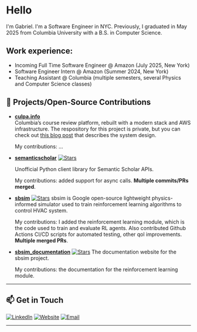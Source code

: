 # Hello

I'm Gabriel. I'm a Software Engineer in NYC. Previously, I graduated in May 2025 from Columbia University with a B.S. in Computer Science.

## Work experience:
- Incoming Full Time Software Engineer @ Amazon (July 2025, New York)
- Software Engineer Intern @ Amazon (Summer 2024, New York)
- Teaching Assistant @ Columbia (multiple semesters, several Physics and Computer Science classes)

## 🚀 Projects/Open-Source Contributions
- **[culpa.info](https://github.com/gabriel-trigo/culpa-v2)**  
  Columbia’s course review platform, rebuilt with a modern stack and AWS infrastructure.
  The respository for this project is private, but you can check out [this blog post]() that describes the system design.

  My contributions: ...

- **[semanticscholar](https://github.com/danielnsilva/semanticscholar)** [![Stars](https://img.shields.io/github/stars/danielnsilva/semanticscholar?style=social)](https://github.com/danielnsilva/semanticscholar)

  Unofficial Python client library for Semantic Scholar APIs.

  My contributions: added support for async calls. **Multiple commits/PRs merged**.

- **[sbsim](https://github.com/google/sbsim)** [![Stars](https://img.shields.io/github/stars/google/sbsim?style=social)](https://github.com/google/sbsim)
  sbsim is Google open-source lightweight physics-informed simulator used to train reinforcement learning algorithms to control HVAC system.

  My contributions: I added the reinforcement learning module, which is the code used to train and evaluate RL agents. Also contributed Github Actions CI/CD scripts for automated testing, other qol improvements. **Multiple merged PRs**.

- **[sbsim_documentation](https://github.com/GitWyd/sbsim_documentation)** [![Stars](https://img.shields.io/github/stars/GitWyd/sbsim_documentation?style=social)](https://github.com/GitWyd/sbsim_documentation)
  The documentation website for the sbsim project.

  My contributions: the documentation for the reinforcement learning module.
---

## 📫 Get in Touch

[![LinkedIn](https://img.shields.io/badge/LinkedIn-%230077B5.svg?&logo=linkedin&logoColor=white)](https://www.linkedin.com/in/gabrieltrigo/)
[![Website](https://img.shields.io/badge/Website-000000?style=flat&logo=About.me&logoColor=white)](https://gabrieltrigo.com)
[![Email](https://img.shields.io/badge/Email-gabriel%40example.com-D14836?style=flat&logo=gmail&logoColor=white)](mailto:gabriel@example.com)

---
